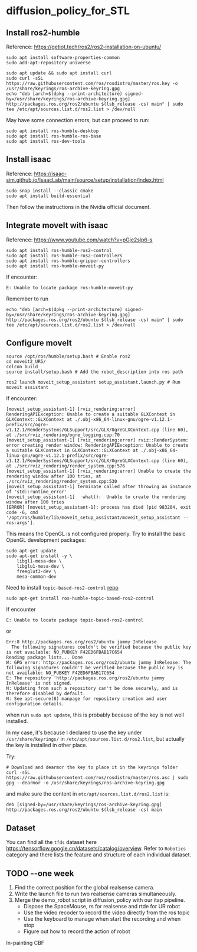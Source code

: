 # diffusion_policy_for_STL

## Install ros2-humble
Reference:
https://getiot.tech/ros2/ros2-installation-on-ubuntu/
```
sudo apt install software-properties-common
sudo add-apt-repository universe

sudo apt update && sudo apt install curl
sudo curl -sSL https://raw.githubusercontent.com/ros/rosdistro/master/ros.key -o /usr/share/keyrings/ros-archive-keyring.gpg
echo "deb [arch=$(dpkg --print-architecture) signed-by=/usr/share/keyrings/ros-archive-keyring.gpg] http://packages.ros.org/ros2/ubuntu $(lsb_release -cs) main" | sudo tee /etc/apt/sources.list.d/ros2.list > /dev/null
```
May have some connection errors, but can proceed to run:
```
sudo apt install ros-humble-desktop
sudo apt install ros-humble-ros-base
sudo apt install ros-dev-tools
```
## Install isaac
Reference:
https://isaac-sim.github.io/IsaacLab/main/source/setup/installation/index.html
```
sudo snap install --classic cmake
sudo apt install build-essential
```
Then follow the instructions in the Nvidia official document.

## Integrate moveIt with isaac
Reference: 
https://www.youtube.com/watch?v=pGje2slp6-s

```
sudo apt install ros-humble-ros2-control
sudo apt install ros-humble-ros2-controllers
sudo apt install ros-humble-gripper-controllers
sudo apt install ros-humble-moveit-py
```

If encounter:
```
E: Unable to locate package ros-humble-moveit-py
```
Remember to run 
```
echo "deb [arch=$(dpkg --print-architecture) signed-by=/usr/share/keyrings/ros-archive-keyring.gpg] http://packages.ros.org/ros2/ubuntu $(lsb_release -cs) main" | sudo tee /etc/apt/sources.list.d/ros2.list > /dev/null
```
## Configure moveIt 
```
source /opt/ros/humble/setup.bash # Enable ros2
cd moveit2_UR5/
colcon build
source install/setup.bash # Add the robot_description into ros path

ros2 launch moveit_setup_assistant setup_assistant.launch.py # Run moveit assistant
```

If encounter:
```
[moveit_setup_assistant-1] [rviz_rendering:error] RenderingAPIException: Unable to create a suitable GLXContext in GLXContext::GLXContext at ./.obj-x86_64-linux-gnu/ogre-v1.12.1-prefix/src/ogre-v1.12.1/RenderSystems/GLSupport/src/GLX/OgreGLXContext.cpp (line 60), at ./src/rviz_rendering/ogre_logging.cpp:70
[moveit_setup_assistant-1] [rviz_rendering:error] rviz::RenderSystem: error creating render window: RenderingAPIException: Unable to create a suitable GLXContext in GLXContext::GLXContext at ./.obj-x86_64-linux-gnu/ogre-v1.12.1-prefix/src/ogre-v1.12.1/RenderSystems/GLSupport/src/GLX/OgreGLXContext.cpp (line 60), at ./src/rviz_rendering/render_system.cpp:576
[moveit_setup_assistant-1] [rviz_rendering:error] Unable to create the rendering window after 100 tries, at ./src/rviz_rendering/render_system.cpp:530
[moveit_setup_assistant-1] terminate called after throwing an instance of 'std::runtime_error'
[moveit_setup_assistant-1]   what():  Unable to create the rendering window after 100 tries
[ERROR] [moveit_setup_assistant-1]: process has died [pid 983204, exit code -6, cmd '/opt/ros/humble/lib/moveit_setup_assistant/moveit_setup_assistant --ros-args'].
```

This means the OpenGL is not configured properly.
Try to install the basic OpenGL development packages:
```
sudo apt-get update
sudo apt-get install -y \
    libgl1-mesa-dev \
    libglu1-mesa-dev \
    freeglut3-dev \
    mesa-common-dev
```

Need to install `topic-based-ros2-control` [repo](https://github.com/PickNikRobotics/topic_based_ros2_control/blob/main/doc/installation.md)
```
sudo apt-get install ros-humble-topic-based-ros2-control
```
If encounter 
```
E: Unable to locate package topic-based-ros2-control
```
or 
```
Err:8 http://packages.ros.org/ros2/ubuntu jammy InRelease
  The following signatures couldn't be verified because the public key is not available: NO_PUBKEY F42ED6FBAB17C654
Reading package lists... Done
W: GPG error: http://packages.ros.org/ros2/ubuntu jammy InRelease: The following signatures couldn't be verified because the public key is not available: NO_PUBKEY F42ED6FBAB17C654
E: The repository 'http://packages.ros.org/ros2/ubuntu jammy InRelease' is not signed.
N: Updating from such a repository can't be done securely, and is therefore disabled by default.
N: See apt-secure(8) manpage for repository creation and user configuration details.
```

when run `sudo apt update`, this is probably because of the key is not well installed.

In my case, it's because I declared to use the key under `/usr/share/keyrings/` in `/etc/apt/sources.list.d/ros2.list`, but actually the key is installed in other place. 

Try: 
```
# Download and dearmor the key to place it in the keyrings folder
curl -sSL https://raw.githubusercontent.com/ros/rosdistro/master/ros.asc | sudo gpg --dearmor -o /usr/share/keyrings/ros-archive-keyring.gpg
```
and make sure the content in `etc/apt/sources.list.d/ros2.list` is:
```
deb [signed-by=/usr/share/keyrings/ros-archive-keyring.gpg] http://packages.ros.org/ros2/ubuntu $(lsb_release -cs) main
```
## Dataset
You can find all the `tfds` dataset here https://tensorflow.google.cn/datasets/catalog/overview.
Refer to `Robotics` category and there lists the feature and structure of each individual dataset.

## TODO --one week
1. Find the correct position for the global realsense camera.
2. Write the launch file to run two realsense cameras simultaneously.
3. Merge the demo_robot script in diffusion_policy with our itap pipeline.
   - Dispose the SpaceMouse, rs for realsense and rtde for UR robot
   - Use the video recoder to record the video directly from the ros topic
   - Use the keyboard to manage when start the recording and when stop
   - Figure out how to record the action of robot


In-painting
CBF
